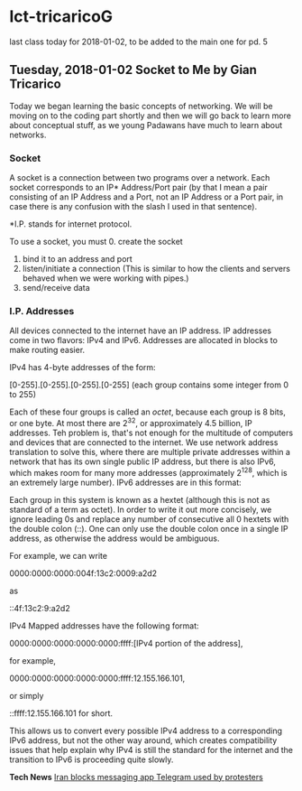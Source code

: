 # lct-tricaricoG
last class today for 2018-01-02, to be added to the main one for pd. 5

## Tuesday, 2018-01-02 Socket to Me by Gian Tricarico

Today we began learning the basic concepts of networking. We will be moving on
to the coding part shortly and then we will go back to learn more about
conceptual stuff, as we young Padawans have much to learn about networks.

### Socket

A socket is a connection between two programs over a network. Each socket corresponds to an IP* Address/Port pair (by that I mean a pair consisting of an IP
Address and a Port, not an IP Address or a Port pair, in case there is any
confusion with the slash I used in that sentence).

*I.P. stands for internet protocol.

To use a socket, you must
0. create the socket
1. bind it to an address and port
2. listen/initiate a connection (This is similar to how the clients and servers
behaved when we were working with pipes.)
3. send/receive data

### I.P. Addresses

All devices connected to the internet have an IP address. IP addresses come in
two flavors: IPv4 and IPv6. Addresses are allocated in blocks to make routing
easier.

IPv4 has 4-byte addresses of the form:

[0-255].[0-255].[0-255].[0-255] (each group contains some integer from 0 to 255)

Each of these four groups is called an *octet*, because each group is 8 bits,
or one byte. At most there are 2<sup>32</sup>, or approximately 4.5 billion, IP
addresses. Teh problem is, that's not enough for the multitude of computers and
devices that are connected to the internet. We use network address translation
to solve this, where there are multiple private addresses within a network that
has its own single public IP address, but there is also IPv6, which makes room
for many more addresses (approximately 2<sup>128</sup>, which is an extremely
large number). IPv6 addresses are in this format:

[0-ffff]:[0-ffff]:[0-ffff]:[0-ffff]:[0-ffff]:[0-ffff]:[0-ffff]:[0-ffff] (using
hexidecimal notation)

Each group in this system is known as a hextet (although this is not as standard
of a term as octet). In order to write it out more concisely, we ignore leading 0s and replace any number of consecutive all 0 hextets with the double colon (::). One can only use the double colon once in a single IP address, as otherwise the address would be ambiguous.

For example, we can write

0000:0000:0000:004f:13c2:0009:a2d2

as

::4f:13c2:9:a2d2

IPv4 Mapped addresses have the following format:

0000:0000:0000:0000:0000:ffff:[IPv4 portion of the address], 

for example,

0000:0000:0000:0000:0000:ffff:12.155.166.101,

or simply

::ffff:12.155.166.101 for short.

This allows us to convert every possible IPv4 address to a corresponding IPv6
address, but not the other way around, which creates compatibility issues that
help explain why IPv4 is still the standard for the internet and the transition
to IPv6 is proceeding quite slowly.

**Tech News** [Iran blocks messaging app Telegram used by protesters](https://www.usatoday.com/story/tech/2018/01/02/iran-blocks-messaging-app-used-protesters-share-info-demonstrations/998445001/)